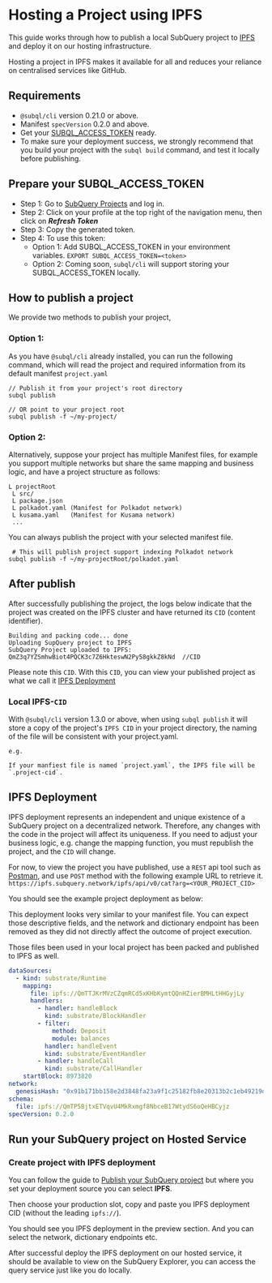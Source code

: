 # Hosting a Project using IPFS

This guide works through how to publish a local SubQuery project to [IPFS](https://ipfs.io/) and deploy it on our hosting infrastructure.

Hosting a project in IPFS makes it available for all and reduces your reliance on centralised services like GitHub.

## Requirements

- `@subql/cli` version 0.21.0 or above.
- Manifest `specVersion` 0.2.0 and above.
- Get your [SUBQL_ACCESS_TOKEN](#prepare-your-subql-access-token) ready.
- To make sure your deployment success, we strongly recommend that you build your project with the `subql build` command, and test it locally before publishing.

## Prepare your SUBQL_ACCESS_TOKEN

- Step 1: Go to [SubQuery Projects](https://project.subquery.network/) and log in.
- Step 2: Click on your profile at the top right of the navigation menu, then click on **_Refresh Token_**
- Step 3: Copy the generated token.
- Step 4: To use this token:
  - Option 1: Add SUBQL_ACCESS_TOKEN in your environment variables. `EXPORT SUBQL_ACCESS_TOKEN=<token>`
  - Option 2: Coming soon, `subql/cli` will support storing your SUBQL_ACCESS_TOKEN locally.

## How to publish a project

We provide two methods to publish your project,

### Option 1:

As you have `@subql/cli` already installed, you can run the following command, which will read the project and required information from its default manifest `project.yaml`

```
// Publish it from your project's root directory
subql publish

// OR point to your project root
subql publish -f ~/my-project/
```

### Option 2:

Alternatively, suppose your project has multiple Manifest files, for example you support multiple networks but share the same mapping and business logic, and have a project structure as follows:

```
L projectRoot
 L src/
 L package.json
 L polkadot.yaml (Manifest for Polkadot network)
 L kusama.yaml   (Manifest for Kusama network)
 ...
```

You can always publish the project with your selected manifest file.

```
 # This will publish project support indexing Polkadot network
subql publish -f ~/my-projectRoot/polkadot.yaml
```

## After publish

After successfully publishing the project, the logs below indicate that the project was created on the IPFS cluster and have returned its `CID` (content identifier).

```
Building and packing code... done
Uploading SupQuery project to IPFS
SubQuery Project uploaded to IPFS: QmZ3q7YZSmhwBiot4PQCK3c7Z6HkteswN2Py58gkkZ8kNd  //CID
```

Please note this `CID`. With this `CID`, you can view your published project as what we call it [IPFS Deployment](#ipfs-deployment)

### Local IPFS-`CID`

With `@subql/cli` version 1.3.0 or above, when using `subql publish` it will store a copy of the project's `IPFS CID` in your project directory, the naming of the file will be consistent with your project.yaml.
```
e.g.

If your manfiest file is named `project.yaml`, the IPFS file will be `.project-cid`.
```


## IPFS Deployment

IPFS deployment represents an independent and unique existence of a SubQuery project on a decentralized network. Therefore, any changes with the code in the project will affect its uniqueness. If you need to adjust your business logic, e.g. change the mapping function, you must republish the project, and the `CID` will change.

For now, to view the project you have published, use a `REST` api tool such as [Postman](https://web.postman.co/), and use `POST` method with the following example URL to retrieve it. `https://ipfs.subquery.network/ipfs/api/v0/cat?arg=<YOUR_PROJECT_CID>`

You should see the example project deployment as below:

This deployment looks very similar to your manifest file. You can expect those descriptive fields, and the network and dictionary endpoint has been removed as they did not directly affect the outcome of project execution.

Those files been used in your local project has been packed and published to IPFS as well.

```yaml
dataSources:
  - kind: substrate/Runtime
    mapping:
      file: ipfs://QmTTJKrMVzCZqmRCd5xKHbKymtQQnHZierBMHLtHHGyjLy
      handlers:
        - handler: handleBlock
          kind: substrate/BlockHandler
        - filter:
            method: Deposit
            module: balances
          handler: handleEvent
          kind: substrate/EventHandler
        - handler: handleCall
          kind: substrate/CallHandler
    startBlock: 8973820
network:
  genesisHash: "0x91b171bb158e2d3848fa23a9f1c25182fb8e20313b2c1eb49219da7a70ce90c3"
schema:
  file: ipfs://QmTP5BjtxETVqvU4MkRxmgf8NbceB17WtydS6oQeHBCyjz
specVersion: 0.2.0
```

## Run your SubQuery project on Hosted Service

### Create project with IPFS deployment

You can follow the guide to [Publish your SubQuery project](publish.md) but where you set your deployment source you can select **IPFS**.

Then choose your production slot, copy and paste you IPFS deployment CID (without the leading `ipfs://`).

You should see you IPFS deployment in the preview section. And you can select the network, dictionary endpoints etc.

After successful deploy the IPFS deployment on our hosted service, it should be available to view on the SubQuery Explorer, you can access the query service just like you do locally.
